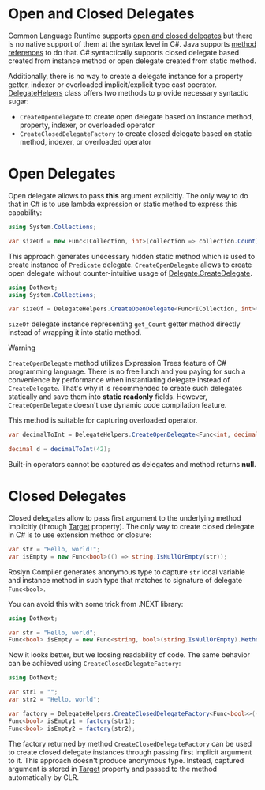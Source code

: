 Open and Closed Delegates
====
Common Language Runtime supports [open and closed delegates](https://docs.microsoft.com/en-us/dotnet/api/system.delegate.createdelegate#System_Delegate_CreateDelegate_System_Type_System_Object_System_String_System_Boolean_) but there is no native support of them at the syntax level in C#. Java supports [method references](https://docs.oracle.com/javase/tutorial/java/javaOO/methodreferences.html) to do that. C# syntactically supports closed delegate based created from instance method or open delegate created from static method. 

Additionally, there is no way to create a delegate instance for a property getter, indexer or overloaded implicit/explicit type cast operator. [DelegateHelpers](xref:DotNext.DelegateHelpers) class offers two methods to provide necessary syntactic sugar:
* `CreateOpenDelegate` to create open delegate based on instance method, property, indexer, or overloaded operator
* `CreateClosedDelegateFactory` to create closed delegate based on static method, indexer, or overloaded operator

# Open Delegates
Open delegate allows to pass **this** argument explicitly. The only way to do that in C# is to use lambda expression or static method to express this capability:
```csharp
using System.Collections;

var sizeOf = new Func<ICollection, int>(collection => collection.Count);
```

This approach generates unecessary hidden static method which is used to create instance of `Predicate` delegate. `CreateOpenDelegate` allows to create open delegate without counter-intuitive usage of [Delegate.CreateDelegate](https://docs.microsoft.com/en-us/dotnet/api/system.delegate.createdelegate#System_Delegate_CreateDelegate_System_Type_System_Object_System_String_System_Boolean_).

```csharp
using DotNext;
using System.Collections;

var sizeOf = DelegateHelpers.CreateOpenDelegate<Func<ICollection, int>>(collection => collection.Count);
```

`sizeOf` delegate instance representing `get_Count` getter method directly instead of wrapping it into static method.

> [!WARNING]
> `CreateOpenDelegate` method utilizes Expression Trees feature of C# programming language. There is no free lunch and you paying for such a convenience by performance when instantiating delegate instead of `CreateDelegate`. That's why it is recommended to create such delegates statically and save them into **static readonly** fields. However, `CreateOpenDelegate` doesn't use dynamic code compilation feature.

This method is suitable for capturing overloaded operator.

```csharp
var decimalToInt = DelegateHelpers.CreateOpenDelegate<Func<int, decimal>>(i => (decimal) i);

decimal d = decimalToInt(42);
```

Built-in operators cannot be captured as delegates and method returns **null**.

# Closed Delegates
Closed delegates allow to pass first argument to the underlying method implicitly (through [Target](https://docs.microsoft.com/en-us/dotnet/api/system.delegate.target#System_Delegate_Target) property). The only way to create closed delegate in C# is to use extension method or closure:

```csharp
var str = "Hello, world!";
var isEmpty = new Func<bool>(() => string.IsNullOrEmpty(str));
```

Roslyn Compiler generates anonymous type to capture `str` local variable and instance method in such type that matches to signature of delegate `Func<bool>`.

You can avoid this with some trick from .NEXT library:
```csharp
using DotNext;

var str = "Hello, world";
Func<bool> isEmpty = new Func<string, bool>(string.IsNullOrEmpty).Method.CreateDelegate<Func<bool>>(str);
```

Now it looks better, but we loosing readability of code. The same behavior can be achieved using `CreateClosedDelegateFactory`:

```csharp
using DotNext;

var str1 = "";
var str2 = "Hello, world";

var factory = DelegateHelpers.CreateClosedDelegateFactory<Func<bool>>(() => string.IsNullOrEmpty(default(string)));
Func<bool> isEmpty1 = factory(str1);
Func<bool> isEmpty2 = factory(str2);
```

The factory returned by method `CreateClosedDelegateFactory` can be used to create closed delegate instances through passing first implicit argument to it. This approach doesn't produce anonymous type. Instead, captured argument is stored in [Target](https://docs.microsoft.com/en-us/dotnet/api/system.delegate.target#System_Delegate_Target) property and passed to the method automatically by CLR.